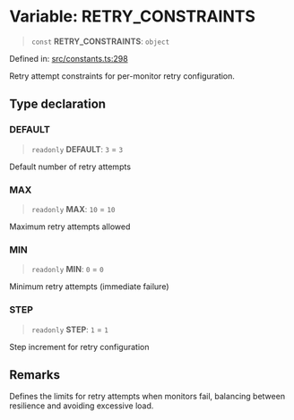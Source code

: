 # Variable: RETRY\_CONSTRAINTS

> `const` **RETRY\_CONSTRAINTS**: `object`

Defined in: [src/constants.ts:298](https://github.com/Nick2bad4u/Uptime-Watcher/blob/main/src/constants.ts#L298)

Retry attempt constraints for per-monitor retry configuration.

## Type declaration

### DEFAULT

> `readonly` **DEFAULT**: `3` = `3`

Default number of retry attempts

### MAX

> `readonly` **MAX**: `10` = `10`

Maximum retry attempts allowed

### MIN

> `readonly` **MIN**: `0` = `0`

Minimum retry attempts (immediate failure)

### STEP

> `readonly` **STEP**: `1` = `1`

Step increment for retry configuration

## Remarks

Defines the limits for retry attempts when monitors fail, balancing between
resilience and avoiding excessive load.
